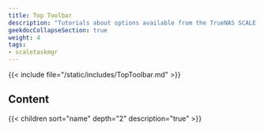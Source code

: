 ```yaml
---
title: Top Toolbar
description: "Tutorials about options available from the TrueNAS SCALE top toolbar."
geekdocCollapseSection: true
weight: 4
tags:
- scaletaskmgr
---
```


{{< include file="/static/includes/TopToolbar.md" >}}

## Content

{{< children sort="name" depth="2" description="true" >}}
